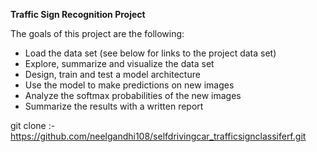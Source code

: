 **Traffic Sign Recognition Project**

The goals of this project are the following:
* Load the data set (see below for links to the project data set)
* Explore, summarize and visualize the data set
* Design, train and test a model architecture
* Use the model to make predictions on new images
* Analyze the softmax probabilities of the new images
* Summarize the results with a written report

[//]: # (Image References)

[image1]: ./report_images/2_1.png "Training Dataset Visualization"
[image2]: ./report_images/2_2.png "Testing Dataset Visualization"
[image3]: ./report_images/2_3.png "Validation Dataset Visualization"
[image4]: ./report_images/3_1.png "Augmented Training Data Examples"
[image5]: ./report_images/3_2.png "Augmented Training Dataset Visualization"
[image6]: ./report_images/4_1.png "Accuracy vs Epoch"
[image7]: ./report_images/4_2.png "Loss vs Epoch"
[image8]: ./report_images/5_1.png "Web Images of Traffic Signs"

git clone :- https://github.com/neelgandhi108/selfdrivingcar_trafficsignclassiferf.git
